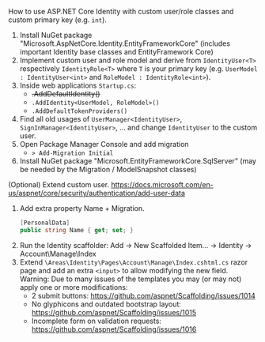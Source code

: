 How to use ASP.NET Core Identity with custom user/role classes and custom primary key (e.g. `int`).
1. Install NuGet package "Microsoft.AspNetCore.Identity.EntityFrameworkCore"
(includes important Identity base classes and EntityFramework Core)
2. Implement custom user and role model and derive from `IdentityUser<T>` respectively `IdentityRole<T>` where `T` is your primary key (e.g. `UserModel : IdentityUser<int>` and `RoleModel : IdentityRole<int>`).
3. Inside web applications `Startup.cs`:
    * ~~.AddDefaultIdentity<IdentityUser>()~~
    * `.AddIdentity<UserModel, RoleModel>()`
    * `.AddDefaultTokenProviders()`
4. Find all old usages of `UserManager<IdentityUser>`, `SignInManager<IdentityUser>`, ... and change `IdentityUser` to the custom user.
5. Open Package Manager Console and add migration
    * `> Add-Migration Initial`
6. Install NuGet package "Microsoft.EntityFrameworkCore.SqlServer" (may be needed by the Migration / ModelSnapshot classes)

(Optional) Extend custom user.
https://docs.microsoft.com/en-us/aspnet/core/security/authentication/add-user-data

1. Add extra property Name + Migration.
    ```c#
    [PersonalData]
    public string Name { get; set; }
    ```
2. Run the Identity scaffolder: Add → New Scaffolded Item... → Identity → Account\Manage\Index
3. Extend `\Areas\Identity\Pages\Account\Manage\Index.cshtml.cs` razor page and add an extra `<input>` to allow modifying the new field. Warning: Due to many issues of the templates you may (or may not) apply one or more modifications:
   * 2 submit buttons: https://github.com/aspnet/Scaffolding/issues/1014
   * No glyphicons and outdated bootstrap layout: https://github.com/aspnet/Scaffolding/issues/1015
   * Incomplete form on validation requests: https://github.com/aspnet/Scaffolding/issues/1016
